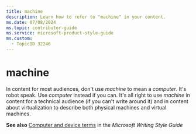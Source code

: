 ```yaml
---
title: machine
description: Learn how to refer to "machine" in your content.
ms.date: 07/08/2024
ms.topic: contributor-guide
ms.service: microsoft-product-style-guide
ms.custom:
  - TopicID 32246
---
```



# machine

In content for most audiences, don't use *machine* to mean a *computer*. It's robot speak. Use *computer* instead if you can. It's all right to use *machine* in content for a technical audience (if you can't write around it) and in content about virtualization to describe both physical machines and virtual machines.

**See also** [Computer and device terms](/style-guide/a-z-word-list-term-collections/term-collections/computer-device-terms) in the *Microsoft Writing Style Guide*

